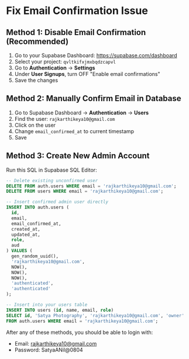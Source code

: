 # Fix Email Confirmation Issue

## Method 1: Disable Email Confirmation (Recommended)

1. Go to your Supabase Dashboard: https://supabase.com/dashboard
2. Select your project: `qvltkifxjmxbqdzcapvl`
3. Go to **Authentication** → **Settings**
4. Under **User Signups**, turn OFF "Enable email confirmations"
5. Save the changes

## Method 2: Manually Confirm Email in Database

1. Go to Supabase Dashboard → **Authentication** → **Users**
2. Find the user: `rajkarthikeya10@gmail.com`
3. Click on the user
4. Change `email_confirmed_at` to current timestamp
5. Save

## Method 3: Create New Admin Account

Run this SQL in Supabase SQL Editor:

```sql
-- Delete existing unconfirmed user
DELETE FROM auth.users WHERE email = 'rajkarthikeya10@gmail.com';
DELETE FROM users WHERE email = 'rajkarthikeya10@gmail.com';

-- Insert confirmed admin user directly
INSERT INTO auth.users (
  id,
  email,
  email_confirmed_at,
  created_at,
  updated_at,
  role,
  aud
) VALUES (
  gen_random_uuid(),
  'rajkarthikeya10@gmail.com',
  NOW(),
  NOW(),
  NOW(),
  'authenticated',
  'authenticated'
);

-- Insert into your users table
INSERT INTO users (id, name, email, role) 
SELECT id, 'Satya Photography', 'rajkarthikeya10@gmail.com', 'owner'
FROM auth.users WHERE email = 'rajkarthikeya10@gmail.com';
```

After any of these methods, you should be able to login with:
- Email: rajkarthikeya10@gmail.com  
- Password: SatyaANil@0804
